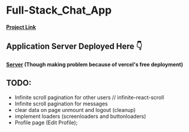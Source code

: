 # Full-Stack_Chat_App
#### [Project Link](https://full-stack-chat-app-fawn.vercel.app/)

## Application Server Deployed Here 👇
#### [Server](https://full-stack-chat-app-steel.vercel.app/) (Though making problem because of vercel's free deployment)

## TODO:
 - Infinite scroll pagination for other users // infinite-react-scroll
 - Infinite scroll pagination for messages
 - clear data on page unmount and logout (cleanup)
 - implement loaders (screenloaders and buttonloaders)
 - Profile page (Edit Profile);